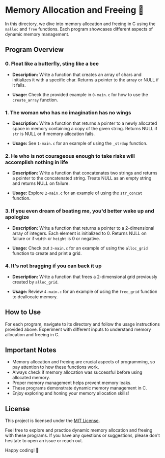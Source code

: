# Memory Allocation and Freeing 🌟

In this directory, we dive into memory allocation and freeing in C using the `malloc` and `free` functions. Each program showcases different aspects of dynamic memory management.

## Program Overview

### 0. Float like a butterfly, sting like a bee

- **Description:** Write a function that creates an array of chars and initializes it with a specific char. Returns a pointer to the array or NULL if it fails.

- **Usage:** Check the provided example in `0-main.c` for how to use the `create_array` function.

### 1. The woman who has no imagination has no wings

- **Description:** Write a function that returns a pointer to a newly allocated space in memory containing a copy of the given string. Returns NULL if `str` is NULL or if memory allocation fails.

- **Usage:** See `1-main.c` for an example of using the `_strdup` function.

### 2. He who is not courageous enough to take risks will accomplish nothing in life

- **Description:** Write a function that concatenates two strings and returns a pointer to the concatenated string. Treats NULL as an empty string and returns NULL on failure.

- **Usage:** Explore `2-main.c` for an example of using the `str_concat` function.

### 3. If you even dream of beating me, you'd better wake up and apologize

- **Description:** Write a function that returns a pointer to a 2-dimensional array of integers. Each element is initialized to 0. Returns NULL on failure or if `width` or `height` is 0 or negative.

- **Usage:** Check out `3-main.c` for an example of using the `alloc_grid` function to create and print a grid.

### 4. It's not bragging if you can back it up

- **Description:** Write a function that frees a 2-dimensional grid previously created by `alloc_grid`.

- **Usage:** Review `4-main.c` for an example of using the `free_grid` function to deallocate memory.

## How to Use

For each program, navigate to its directory and follow the usage instructions provided above. Experiment with different inputs to understand memory allocation and freeing in C.

## Important Notes

- Memory allocation and freeing are crucial aspects of programming, so pay attention to how these functions work.
- Always check if memory allocation was successful before using allocated memory.
- Proper memory management helps prevent memory leaks.
- These programs demonstrate dynamic memory management in C.
- Enjoy exploring and honing your memory allocation skills!

## License

This project is licensed under the [MIT License](LICENSE).

Feel free to explore and practice dynamic memory allocation and freeing with these programs. If you have any questions or suggestions, please don't hesitate to open an issue or reach out.

Happy coding! 🚀
